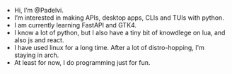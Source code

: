 - Hi, I’m @Padelvi.
- I’m interested in making APIs, desktop apps, CLIs and TUIs with python.
- I am currently learning FastAPI and GTK4.
- I know a lot of python, but I also have a tiny bit of knowdlege on lua, and also js and react.
- I have used linux for a long time. After a lot of distro-hopping, I'm staying in arch.
- At least for now, I do programming just for fun.
